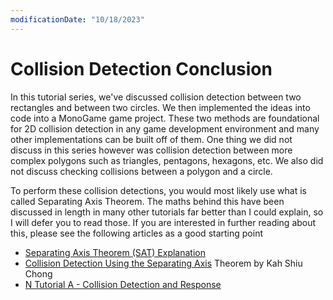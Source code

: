```yaml
---
modificationDate: "10/18/2023"
---
```


# Collision Detection Conclusion
In this tutorial series, we've discussed collision detection between two rectangles and between two circles. We then implemented the ideas into code into a MonoGame game project. These two methods are foundational for 2D collision detection in any game development environment and many other implementations can be built off of them. One thing we did not discuss in this series however was collision detection between more complex polygons such as triangles, pentagons, hexagons, etc. We also did not discuss checking collisions between a polygon and a circle.

To perform these collision detections, you would most likely use what is called Separating Axis Theorem. The maths behind this have been discussed in length in many other tutorials far better than I could explain, so I will defer you to read those. If you are interested in further reading about this, please see the following articles as a good starting point

- [Separating Axis Theorem (SAT) Explanation](https://www.sevenson.com.au/actionscript/sat/)
- [Collision Detection Using the Separating Axis](https://gamedevelopment.tutsplus.com/tutorials/collision-detection-using-the-separating-axis-theorem--gamedev-169) Theorem by Kah Shiu Chong
- [N Tutorial A - Collision Detection and Response](https://gamedevelopment.tutsplus.com/tutorials/collision-detection-using-the-separating-axis-theorem--gamedev-169)
